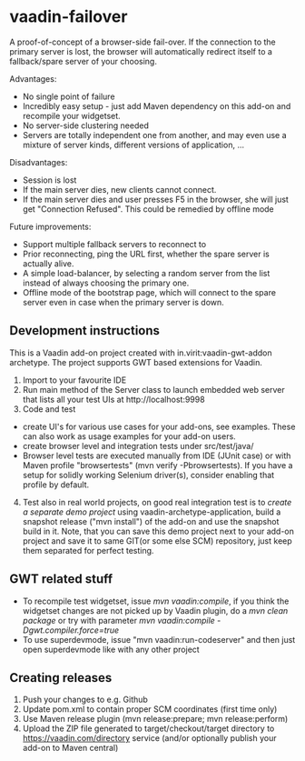 # vaadin-failover

A proof-of-concept of a browser-side fail-over. If the connection to the primary server is lost,
the browser will automatically redirect itself to a fallback/spare server of your choosing.

Advantages:

* No single point of failure
* Incredibly easy setup - just add Maven dependency on this add-on and recompile your widgetset.
* No server-side clustering needed
* Servers are totally independent one from another, and may even use a mixture of server kinds,
  different versions of application, ...

Disadvantages:

* Session is lost
* If the main server dies, new clients cannot connect.
* If the main server dies and user presses F5 in the browser, she will just get "Connection Refused".
  This could be remedied by offline mode

Future improvements:

* Support multiple fallback servers to reconnect to
* Prior reconnecting, ping the URL first, whether the spare server is actually alive.
* A simple load-balancer, by selecting a random server from the list instead of always
  choosing the primary one.
* Offline mode of the bootstrap page, which will connect to the spare server even 
  in case when the primary server is down.

## Development instructions 

This is a Vaadin add-on project created with in.virit:vaadin-gwt-addon archetype.
The project supports GWT based extensions for Vaadin.

1. Import to your favourite IDE
2. Run main method of the Server class to launch embedded web server that lists all your test UIs at http://localhost:9998
3. Code and test
  * create UI's for various use cases for your add-ons, see examples. These can also work as usage examples for your add-on users.
  * create browser level and integration tests under src/test/java/
  * Browser level tests are executed manually from IDE (JUnit case) or with Maven profile "browsertests" (mvn verify -Pbrowsertests). If you have a setup for solidly working Selenium driver(s), consider enabling that profile by default.
4. Test also in real world projects, on good real integration test is to *create a separate demo project* using vaadin-archetype-application, build a snapshot release ("mvn install") of the add-on and use the snapshot build in it. Note, that you can save this demo project next to your add-on project and save it to same GIT(or some else SCM) repository, just keep them separated for perfect testing.


## GWT related stuff

* To recompile test widgetset, issue *mvn vaadin:compile*, if you think the widgetset changes are not picked up by Vaadin plugin, do a *mvn clean package* or try with parameter *mvn vaadin:compile -Dgwt.compiler.force=true*
* To use superdevmode, issue "mvn vaadin:run-codeserver" and then just open superdevmode like with any other project

## Creating releases

1. Push your changes to e.g. Github 
2. Update pom.xml to contain proper SCM coordinates (first time only)
3. Use Maven release plugin (mvn release:prepare; mvn release:perform)
4. Upload the ZIP file generated to target/checkout/target directory to https://vaadin.com/directory service (and/or optionally publish your add-on to Maven central)


